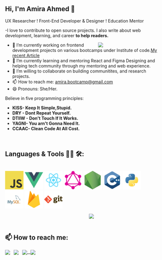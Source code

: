 ## Hi, I'm Amira Ahmed 👋

UX Researcher ! Front-End Developer & Designer ! Education Mentor

-I love to contribute to open source projects. I also write about web development, learning, and career **to help readers.** 

<img align='right' src='https://user-images.githubusercontent.com/5713670/87202985-820dcb80-c2b6-11ea-9f56-7ec461c497c3.gif' width='200'>

- 🔭 I’m currently working on frontend development projects on various bootcamps under Institute of code.[My recent Article](https://www.bathspa.ac.uk/our-people/bath-spa-stories/amira-ahmeds-story/?)
- 🌱 I’m currently learning and mentoring React and Figma Designing and helping tech community through my mentoring and web experience.
- 👯 I’m willing to collaborate on building communitites, and research projects.
- 📫 How to reach me: amira.bootcamp@gmail.com
- 😄 Pronouns: She/Her.


Believe in five programming principles:

- **KISS- Keep It Simple,Stupid.**
- **DRY - Dont Repeat Yourself.**
- **DTIIW - Don't Touch If It Works.**
- **YAGNI- You arn't Gonna Need It.**
- **CCAAC- Clean Code At All Cost.**

<br>


## Languages & Tools 👨‍💻 🛠:
</br>
<code><img height="60" src="https://raw.githubusercontent.com/github/explore/80688e429a7d4ef2fca1e82350fe8e3517d3494d/topics/javascript/javascript.png"></code>
<code><img height="60" src="https://raw.githubusercontent.com/github/explore/80688e429a7d4ef2fca1e82350fe8e3517d3494d/topics/vue/vue.png"></code>
<code><img height="60" src="https://raw.githubusercontent.com/github/explore/80688e429a7d4ef2fca1e82350fe8e3517d3494d/topics/react/react.png"></code>
<code><img height="60" src="https://raw.githubusercontent.com/github/explore/5c058a388828bb5fde0bcafd4bc867b5bb3f26f3/topics/graphql/graphql.png"></code>
<code><img height="60" src="https://raw.githubusercontent.com/github/explore/80688e429a7d4ef2fca1e82350fe8e3517d3494d/topics/nodejs/nodejs.png"></code>
<code><img height="60" src="https://raw.githubusercontent.com/github/explore/80688e429a7d4ef2fca1e82350fe8e3517d3494d/topics/cpp/cpp.png"></code>
<code><img height="60" src="https://raw.githubusercontent.com/github/explore/80688e429a7d4ef2fca1e82350fe8e3517d3494d/topics/python/python.png"></code>
<code><img height="60" src="https://raw.githubusercontent.com/github/explore/80688e429a7d4ef2fca1e82350fe8e3517d3494d/topics/mysql/mysql.png"></code>
<code><img height="60" src="https://raw.githubusercontent.com/github/explore/80688e429a7d4ef2fca1e82350fe8e3517d3494d/topics/firebase/firebase.png"></code>
<code><img height="60" src="https://raw.githubusercontent.com/github/explore/80688e429a7d4ef2fca1e82350fe8e3517d3494d/topics/git/git.png"></code>
<p align="center">

<!-- For more icons please follow  https://github.com/MikeCodesDotNET/ColoredBadges -->
 <img align='right' src="https://media.giphy.com/media/ieyl9zmCjO4b4t6qoY/giphy.gif" width="230">
 
  <br></br>
## 📫 How to reach me:
  
[<img align ='center' src="https://img.icons8.com/color/48/000000/linkedin.png" width="3.5%" />](https://www.linkedin.com/in/amira-ahmed-researcher/)  &nbsp; [<img align ='center' src="https://img.icons8.com/fluent/48/000000/instagram-new.png" width="3.5%"/>](https://www.instagram.com/drdesigndotcode/)  &nbsp; <a href="mailto:amira.signalian@gmail.com"> <img align ='center' src="https://img.icons8.com/fluent/48/000000/gmail.png" width="3.5%"/>  &nbsp; [<img align ='center' src="https://img.icons8.com/external-tal-revivo-shadow-tal-revivo/24/000000/external-researchgate-a-social-networking-site-for-scientists-and-researchers-to-share-papers-logo-shadow-tal-revivo.png" width="3.5%"/>](https://www.researchgate.net/profile/Amira-Ahmed-16)

  
</br>
</br>
</br>
